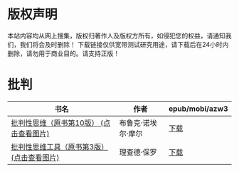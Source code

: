 # 版权声明

本站内容均从网上搜集，版权归著作人及版权方所有，如侵犯您的权益，请通知我们，我们将会及时删除！ 下载链接仅供宽带测试研究用途，请下载后在24小时内删除，请勿用于商业目的。请支持正版！

# 批判

| 书名 | 作者 | epub/mobi/azw3 |
| --- | --- | --- |
| [批判性思维（原书第10版） (点击查看图片)](https://www.dushupai.com/attachment/2024/06/01/4647bb09d6d704cf.jpg) | 布鲁克·诺埃尔·摩尔 | [下载](https://url89.ctfile.com/f/31084289-1357006699-e54933?p=8866) |
| [批判性思维工具（原书第3版） (点击查看图片)](https://www.dushupai.com/attachment/2024/06/01/e389655340f823bc.jpg) | 理查德·保罗 | [下载](https://url89.ctfile.com/f/31084289-1357006525-573ffd?p=8866) |
